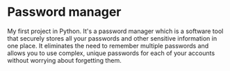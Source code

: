 # Password manager
My first project in Python. It's a password manager which is a software tool that securely stores all your passwords and other sensitive information in one place. It eliminates the need to remember multiple passwords and allows you to use complex, unique passwords for each of your accounts without worrying about forgetting them.
